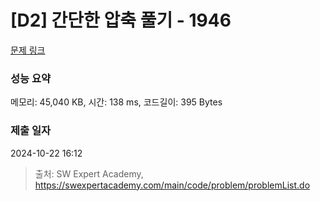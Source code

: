 # [D2] 간단한 압축 풀기 - 1946 

[문제 링크](https://swexpertacademy.com/main/code/problem/problemDetail.do?contestProbId=AV5PmkDKAOMDFAUq) 

### 성능 요약

메모리: 45,040 KB, 시간: 138 ms, 코드길이: 395 Bytes

### 제출 일자

2024-10-22 16:12



> 출처: SW Expert Academy, https://swexpertacademy.com/main/code/problem/problemList.do